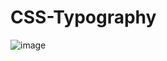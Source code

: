 # CSS-Typography
![image](https://github.com/AdBinay/CSS-Typography/assets/132814477/58b76b75-881d-406f-8ebe-5b99d30d1073)
